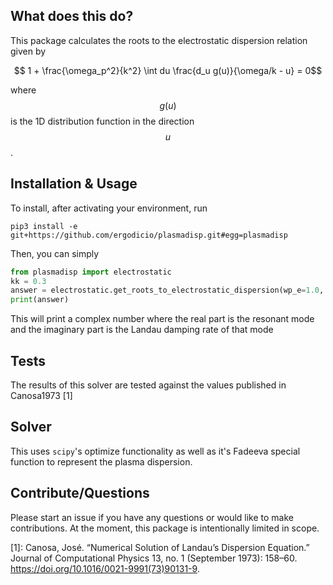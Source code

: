 ## What does this do?
This package calculates the roots to the electrostatic dispersion relation given by 

$$ 1 + \frac{\omega_p^2}{k^2} \int du \frac{d_u g(u)}{\omega/k - u} = 0$$ 

where $$g(u)$$ is the 1D distribution function in the direction $$u$$.

## Installation & Usage
To install, after activating your environment, run

```shell
pip3 install -e git+https://github.com/ergodicio/plasmadisp.git#egg=plasmadisp
```

Then, you can simply

```python
from plasmadisp import electrostatic
kk = 0.3
answer = electrostatic.get_roots_to_electrostatic_dispersion(wp_e=1.0, vth_e=1.0, k0=kk)
print(answer)
```

This will print a complex number where the real part is the resonant mode and the imaginary part is the Landau damping 
rate of that mode

## Tests
The results of this solver are tested against the values published in Canosa1973 [1]

## Solver
This uses `scipy`'s optimize functionality as well as it's Fadeeva special function to represent the plasma dispersion.

## Contribute/Questions
Please start an issue if you have any questions or would like to make contributions. At the moment, this package is 
intentionally limited in scope.



[1]: Canosa, José. “Numerical Solution of Landau’s Dispersion Equation.” Journal of Computational Physics 13, no. 1 (September 1973): 158–60. https://doi.org/10.1016/0021-9991(73)90131-9.


